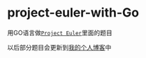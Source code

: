 # project-euler-with-Go
用GO语言做[`Project Euler`](https://projecteuler.net/archives)里面的题目

以后部分题目会更新到[我的个人博客](http://whix.github.io)中